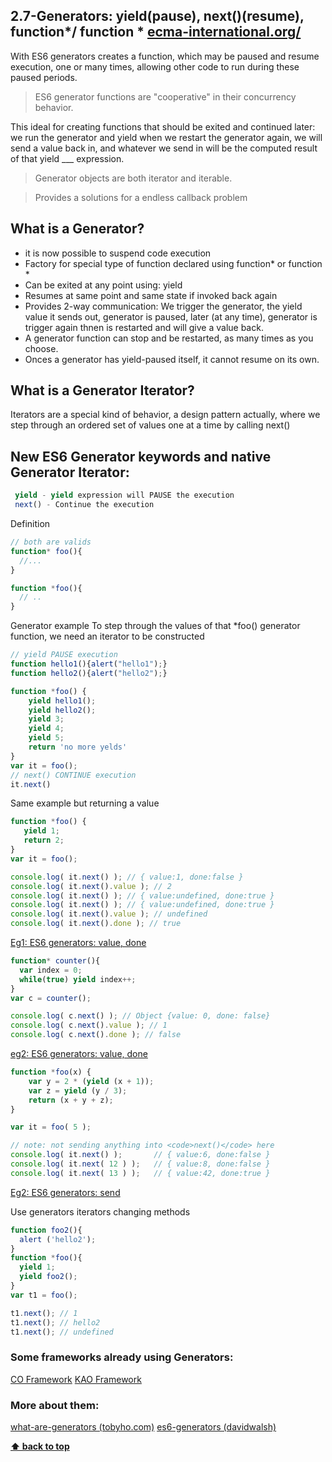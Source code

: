 ## 2.7-Generators: yield(pause), next()(resume), function*/ function * [ecma-international.org/](http://www.ecma-international.org/ecma-262/6.0/#sec-generator-abstract-operations)
With ES6 generators creates a function, which may be paused and resume execution, one or many times, allowing other code to run during these paused periods.

> ES6 generator functions are "cooperative" in their concurrency behavior. 

This  ideal for creating functions that should be exited and continued later: we run the generator and yield when we restart the generator again, we will send a value back in, and whatever we send in will be the computed result of that yield ___ expression.

> Generator objects are both iterator and iterable.

> Provides a solutions for a endless callback problem

## What is a Generator?
- it is now possible to suspend code execution
- Factory for special type of function declared using function* or function *
- Can be exited at any point using: yield
- Resumes at same point and same state if invoked back again
- Provides 2-way communication: 
We trigger the generator, the yield value it sends out, generator is paused, later (at any time), generator is trigger again thnen is restarted and will give a value back.
- A generator function can stop and be restarted, as many times as you choose. 
- Onces a generator has yield-paused itself, it cannot resume on its own.

## What is a Generator Iterator?
Iterators are a special kind of behavior, a design pattern actually, where we step through an ordered set of values one at a time by calling next()

## New ES6 Generator keywords and native Generator Iterator:
```javascript
 yield - yield expression will PAUSE the execution
 next() - Continue the execution
```

Definition
```javascript
// both are valids
function* foo(){
  //...
}

function *foo(){
  // ..
}
```

Generator example
To step through the values of that *foo() generator function, we need an iterator to be constructed
```javascript
// yield PAUSE execution
function hello1(){alert("hello1");}
function hello2(){alert("hello2");}

function *foo() {
    yield hello1();
    yield hello2();
    yield 3;
    yield 4;
    yield 5;
    return 'no more yelds'
}
var it = foo();  
// next() CONTINUE execution
it.next()
```

Same example but returning a value
```javascript
function *foo() {
   yield 1;
   return 2;
}
var it = foo();

console.log( it.next() ); // { value:1, done:false }
console.log( it.next().value ); // 2
console.log( it.next() ); // { value:undefined, done:true }
console.log( it.next() ); // { value:undefined, done:true }
console.log( it.next().value ); // undefined
console.log( it.next().done ); // true
```
[Eg1: ES6 generators: value, done](http://www.es6fiddle.net/icgaoklw/)




```javascript
function* counter(){
  var index = 0;
  while(true) yield index++;
}
var c = counter();

console.log( c.next() ); // Object {value: 0, done: false}
console.log( c.next().value ); // 1
console.log( c.next().done ); // false
```
[eg2: ES6 generators: value, done](http://www.es6fiddle.net/icgaluf9/)

```javascript
function *foo(x) {
    var y = 2 * (yield (x + 1));
    var z = yield (y / 3);
    return (x + y + z);
}

var it = foo( 5 );

// note: not sending anything into <code>next()</code> here
console.log( it.next() );       // { value:6, done:false }
console.log( it.next( 12 ) );   // { value:8, done:false }
console.log( it.next( 13 ) );   // { value:42, done:true }
```
[Eg2: ES6 generators: send](http://www.es6fiddle.net/ic3t2ex1/)


Use generators iterators changing methods
```javascript
function foo2(){ 
  alert ('hello2');
} 
function *foo(){ 
  yield 1;
  yield foo2();  
} 
var t1 = foo();

t1.next(); // 1
t1.next(); // hello2
t1.next(); // undefined
```


### Some frameworks already using Generators:
[CO Framework](https://github.com/tj/co)
[KAO Framework](http://koajs.com/#)

### More about them: 
[what-are-generators (tobyho.com)](http://tobyho.com/2013/06/16/what-are-generators/)
[es6-generators (davidwalsh)](http://davidwalsh.name/es6-generators)

**[⬆ back to top](#table-of-contents)**
